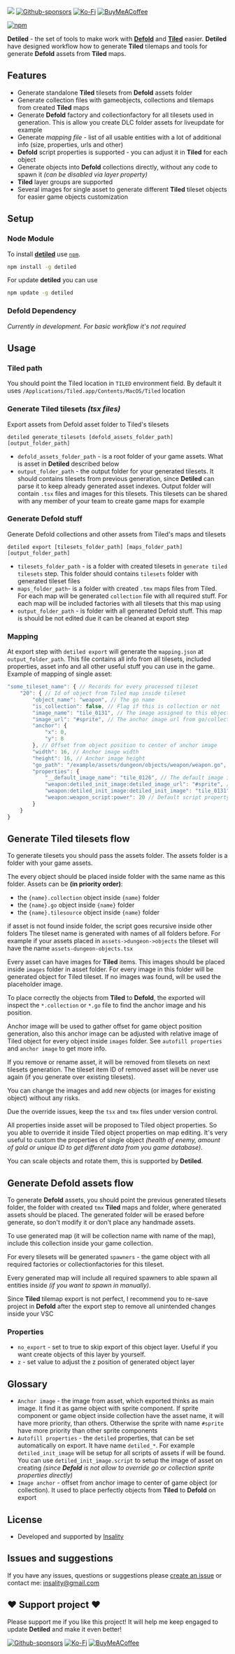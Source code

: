 
[![](media/detiled_logo.png)](https://insality.github.io/detiled/)
[![Github-sponsors](https://img.shields.io/badge/sponsor-30363D?style=for-the-badge&logo=GitHub-Sponsors&logoColor=#EA4AAA)](https://github.com/sponsors/insality) [![Ko-Fi](https://img.shields.io/badge/Ko--fi-F16061?style=for-the-badge&logo=ko-fi&logoColor=white)](https://ko-fi.com/insality) [![BuyMeACoffee](https://img.shields.io/badge/Buy%20Me%20a%20Coffee-ffdd00?style=for-the-badge&logo=buy-me-a-coffee&logoColor=black)](https://www.buymeacoffee.com/insality)

[![npm](https://img.shields.io/npm/v/detiled?label=detiled)](https://www.npmjs.com/package/detiled)

**Detiled** - the set of tools to make work with [**Defold**](https://defold.com/) and [**Tiled**](https://www.mapeditor.org/) easier. **Detiled** have designed workflow how to generate **Tiled** tilemaps and tools for generate **Defold** assets from **Tiled** maps.


## Features

- Generate standalone **Tiled** tilesets from **Defold** assets folder
- Generate collection files with gameobjects, collections and tilemaps from created **Tiled** maps
- Generate **Defold** factory and collectionfactory for all tilesets used in generation. This is allow you create DLC folder assets for liveupdate for example
- Generate *mapping file* - list of all usable entities with a lot of additional info (size, properties, urls and other)
- **Defold** script properties is supported - you can adjust it in **Tiled** for each object
- Generate objects into **Defold** collections directly, without any code to spawn it *(can be disabled via layer property)*
- **Tiled** layer groups are supported
- Several images for single asset to generate different **Tiled** tileset objects for easier game objects customization


## Setup

### Node Module

To install **[detiled](https://www.npmjs.com/package/detiled)** use [`npm`](https://docs.npmjs.com/).

```bash
npm install -g detiled
```

For update **detiled** you can use

```bash
npm update -g detiled
```

### Defold Dependency

*Currently in development. For basic workflow it's not required*


## Usage

### Tiled path

You should point the Tiled location in `TILED` environment field. By default it uses `/Applications/Tiled.app/Contents/MacOS/Tiled` location

### Generate Tiled tilesets *(tsx files)*

Export assets from Defold asset folder to Tiled's tilesets
```
detiled generate_tilesets [defold_assets_folder_path] [output_folder_path]
```

- `defold_assets_folder_path` - is a root folder of your game assets. What is asset in **Detiled** described below
- `output_folder_path` - the output folder for your generated tilesets. It should contains tilesets from previous generation, since **Detiled** can parse it to keep already generated asset indexes. Output folder will contain `.tsx` files and images for this tilesets. This tilesets can be shared with any member of your team to create game maps for example

### Generate Defold stuff

Generate Defold collections and other assets from Tiled's maps and tilesets
```
detiled export [tilesets_folder_path] [maps_folder_path] [output_folder_path]
```
- `tilesets_folder_path` - is a folder with created tilesets in `generate tiled tilesets` step. This folder should contains `tilesets` folder with generated tileset files
- `maps_folder_path`- is a folder with created `.tmx` maps files from Tiled. For each map will be generated `collection` file with all required stuff. For each map will be included factories with all tilesets that this map using
- `output_folder_path` - is folder with all generated Defold stuff. This map is should be not edited due it can be cleaned at export step

### Mapping

At export step with `detiled export` will generate the `mapping.json` at `output_folder_path`. This file contains all info from all tilesets, included properties, asset info and all other useful stuff you can use in the game.
Example of mapping of single asset:
```js
"some_tileset_name": { // Records for every processed tileset
	"20": { // Id of object from Tiled map inside tileset
		"object_name": "weapon", // The go name
		"is_collection": false, // Flag if this is collection or not
		"image_name": "tile_0131", // The image assigned to this object
		"image_url": "#sprite", // The anchor image url from go/collection
		"anchor": {
			"x": 0,
			"y": 8
		}, // Offset from object position to center of anchor image
		"width": 16, // Anchor image width
		"height": 16, // Anchor image height
		"go_path": "/example/assets/dungeon/objects/weapon/weapon.go", // File path in game assets
		"properties": {
			"__default_image_name": "tile_0126", // The default image in Defold assets of anchor image
			"weapon:detiled_init_image:detiled_image_url": "#sprite", // Autofill property for script property of generated asset. The same as image_url
			"weapon:detiled_init_image:detiled_init_image": "tile_0131", // Autofill property for script property of generated asset. The same as image_name
			"weapon:weapon_script:power": 20 // Default script property value
		}
	}
}
```


## Generate Tiled tilesets flow

To generate tilesets you should pass the assets folder. The assets folder is a folder with your game assets.

The every object should be placed inside folder with the same name as this folder.
Assets can be **(in priority order)**:
- the `{name}.collection` object inside `{name}` folder
- the `{name}.go` object inside `{name}` folder
- the `{name}.tilesource` object inside `{name}` folder

if asset is not found inside folder, the script goes recursive inside other folders
The tileset name is generated with names of all folders before. For example if your assets placed in `assets->dungeon->objects` the tileset will have the name `assets-dungeon-objects.tsx`

Every asset can have images for **Tiled** items. This images should be placed inside `images` folder in asset folder. For every image in this folder will be generated object for Tiled tileset. If no images was found, will be used the placeholder image.

To place correctly the objects from **Tiled** to **Defold**, the exported will inspect the `*.collection` or `*.go` file to find the anchor image and his position.

Anchor image will be used to gather offset for game object position generation, also this anchor image can be adjusted with relative image of Tiled object for every object inside `images` folder. See `autofill properties` and `anchor image` to get more info.

If you remove or rename asset, it will be removed from tilesets on next tilesets generation. The tileset item ID of removed asset will be never use again (if you generate over existing tilesets).

You can change the images and add new objects (or images for existing object) without any risks.

Due the override issues, keep the `tsx` and `tmx` files under version control.

All properties inside asset will be proposed to Tiled object properties. So you able to override it inside Tiled object properties on map editing. It's very useful to custom the properties of single object *(health of enemy, amount of gold or unique ID to get different data from you game database)*.

You can scale objects and rotate them, this is supported by **Detiled**.


## Generate Defold assets flow

To generate **Defold** assets, you should point the previous generated tilesets folder, the folder with created `tmx` **Tiled** maps and folder, where generated assets should be placed. The generated folder will be erased before generate, so don't modify it or don't place any handmade assets.

To use generated map (it will be collection name with name of the map), include this collection inside your game collection.

For every tilesets will be generated `spawners` - the game object with all required factories or collectionfactories for this tileset.

Every generated map will include all required spawners to able spawn all entities inside *(if you want to spawn in manually)*.

Since **Tiled** tilemap export is not perfect, I recommend you to re-save project in **Defold** after the export step to remove all unintended changes inside your VSC

### Properties
- `no_export` - set to true to skip export of this object layer. Useful if you want create objects of this layer by yourself.
- `z` - set value to adjust the z position of generated object layer


## Glossary
- `Anchor image` - the image from asset, which exported thinks as main image. It find it as game object with sprite component. If sprite component or game object inside collection have the asset name, it will have more priority, than others. Otherwise the sprite with name `#sprite` have more priority than other sprite components
- `Autofill properties` - the `detiled` properties, that can be set automatically on export. It have name `detiled_*`. For example `detiled_init_image` will be setup for all scripts of assets if will be found. You can use `detiled_init_image.script` to setup the image of asset on creating *(since **Defold** is not allow to override go or collection sprite properties directly)*
- `Image anchor` - offset from anchor image to center of game object (or collection). It used to place perfectly objects from **Tiled** to **Defold** on export


## License

- Developed and supported by [Insality](https://github.com/Insality)


## Issues and suggestions

If you have any issues, questions or suggestions please [create an issue](https://github.com/Insality/defold-parser/issues) or contact me: [insality@gmail.com](mailto:insality@gmail.com)


## ❤️ Support project ❤️

Please support me if you like this project! It will help me keep engaged to update **Detiled** and make it even better!

[![Github-sponsors](https://img.shields.io/badge/sponsor-30363D?style=for-the-badge&logo=GitHub-Sponsors&logoColor=#EA4AAA)](https://github.com/sponsors/insality) [![Ko-Fi](https://img.shields.io/badge/Ko--fi-F16061?style=for-the-badge&logo=ko-fi&logoColor=white)](https://ko-fi.com/insality) [![BuyMeACoffee](https://img.shields.io/badge/Buy%20Me%20a%20Coffee-ffdd00?style=for-the-badge&logo=buy-me-a-coffee&logoColor=black)](https://www.buymeacoffee.com/insality)

